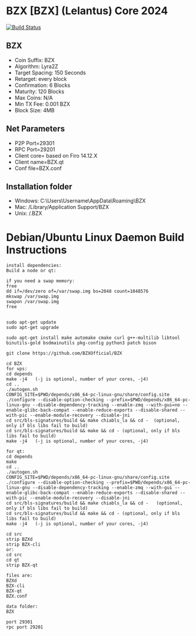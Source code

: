 # BZX [BZX] (Lelantus) Core 2024

[![Build Status](https://travis-ci.org/BZXOfficial/BZX.svg?branch=master)](https://travis-ci.org/BZXOfficial/BZX)

## BZX

- Coin Suffix: BZX
- Algorithm: Lyra2Z
- Target Spacing: 150 Seconds
- Retarget: every block
- Confirmation: 6 Blocks
- Maturity: 120 Blocks
- Max Coins: N/A
- Min TX Fee: 0.001 BZX
- Block Size: 4MB

## Net Parameters

- P2P Port=29301
- RPC Port=29201
- Client core= based on Firo 14.12.X
- Client name=BZX.qt
- Conf file=BZX.conf

## Installation folder

- Windows: C:\Users\Username\AppData\Roaming\BZX
- Mac: /Library/Application Support/BZX
- Unix: /.BZX

# Debian/Ubuntu Linux Daemon Build Instructions

    install dependencies:
    Build a node or qt:

    if you need a swap memory:
    free
    dd if=/dev/zero of=/var/swap.img bs=2048 count=1048576
    mkswap /var/swap.img
    swapon /var/swap.img
    free


    sudo apt-get update
    sudo apt-get upgrade

    sudo apt-get install make automake cmake curl g++-multilib libtool binutils-gold bsdmainutils pkg-config python3 patch bison

    git clone https://github.com/BZXOfficial/BZX

    cd BZX
    for vps:
    cd depends
    make -j4   (-j is optional, number of your cores, -j4)
    cd ..
    ./autogen.sh
    CONFIG_SITE=$PWD/depends/x86_64-pc-linux-gnu/share/config.site ./configure --disable-option-checking --prefix=$PWD/depends/x86_64-pc-linux-gnu --disable-dependency-tracking --enable-zmq --with-gui=no --enable-glibc-back-compat --enable-reduce-exports --disable-shared --with-pic --enable-module-recovery --disable-jni
    cd src/bls-signatures/build && make chiabls_la && cd -  (optional, only if bls libs fail to build)
    cd src/bls-signatures/build && make && cd - (optional, only if bls libs fail to build)
    make -j4   (-j is optional, number of your cores, -j4)

    for qt:
    cd depends
    make
    cd ..
    ./autogen.sh
    CONFIG_SITE=$PWD/depends/x86_64-pc-linux-gnu/share/config.site ./configure --disable-option-checking --prefix=$PWD/depends/x86_64-pc-linux-gnu --disable-dependency-tracking --enable-zmq --with-gui --enable-glibc-back-compat --enable-reduce-exports --disable-shared --with-pic --enable-module-recovery --disable-jni
    cd src/bls-signatures/build && make chiabls_la && cd -   (optional, only if bls libs fail to build)
    cd src/bls-signatures/build && make && cd - (optional, only if bls libs fail to build)
    make -j4   (-j is optional, number of your cores, -j4)

    cd src
    strip BZXd
    strip BZX-cli
    or:
    cd src
    cd qt
    strip BZX-qt

    files are:
    BZXd
    BZX-cli
    BZX-qt
    BZX.conf

    data folder:
    BZX

    port 29301
    rpc port 29201

